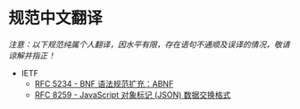 # 规范中文翻译

_注意：以下规范纯属个人翻译，因水平有限，存在语句不通顺及误译的情况，敬请谅解并指正！_

* IETF
  * [RFC 5234 - BNF 语法规范扩充：ABNF](./ietf/rfc5234.md)
  * [RFC 8259 - JavaScript 对象标记 (JSON) 数据交换格式](./ietf/rfc8259.md)
